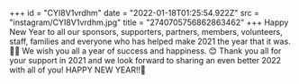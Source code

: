 +++
id = "CYI8V1vrdhm"
date = "2022-01-18T01:25:54.922Z"
src = "instagram/CYI8V1vrdhm.jpg"
title = "2740705756862863462"
+++
Happy New Year to all our sponsors, supporters, partners, members, volunteers, staff, families and everyone who has helped make 2021 the year that it was. 💜💜 We wish you all a year of success and happiness. 😊 Thank you all for your support in 2021 and we look forward to sharing an even better 2022 with all of you! HAPPY NEW YEAR!!🎉
